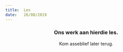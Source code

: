 ```yaml
---
title:  Les
date:   26/08/2019
---
```


### <center>Ons werk aan hierdie les.</center>
<center>Kom asseblief later terug.</center>